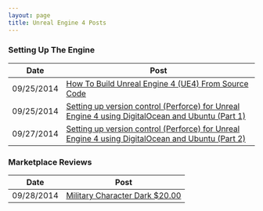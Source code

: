 ```yaml
---
layout: page
title: Unreal Engine 4 Posts
---
```


### Setting Up The Engine

Date | Post
--- | ---
09/25/2014 | [How To Build Unreal Engine 4 (UE4) From Source Code](/2014/09/25/Build-Source/)
09/25/2014 | [Setting up version control (Perforce) for Unreal Engine 4 using DigitalOcean and Ubuntu (Part 1)](/2014/09/25/Setup-Perforce-Digital/)
09/27/2014 | [Setting up version control (Perforce) for Unreal Engine 4 using DigitalOcean and Ubuntu (Part 2)](/2014/09/27/Setup-Perforce-Digital-Part2/)

### Marketplace Reviews

Date | Post
--- | ---
09/28/2014 | [Military Character Dark $20.00](/2014/09/28/UE4Marketplace-MilCharDark)